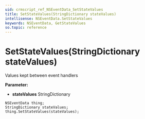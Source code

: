 ```yaml
---
uid: crmscript_ref_NSEventData_SetStateValues
title: SetStateValues(StringDictionary stateValues)
intellisense: NSEventData.SetStateValues
keywords: NSEventData, GetStateValues
so.topic: reference
---
```


# SetStateValues(StringDictionary stateValues)

Values kept between event handlers

**Parameter:** 
* **stateValues** StringDictionary

```crmscript
NSEventData thing;
StringDictionary stateValues;
thing.SetStateValues(stateValues);
```

